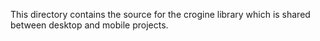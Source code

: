 This directory contains the source for the crogine library which is shared between desktop and mobile projects.